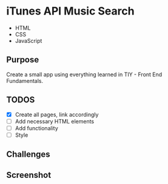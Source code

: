 # iTunes API Music Search
- HTML
- CSS
- JavaScript

## Purpose
Create a small app using everything learned in TIY - Front End Fundamentals.

## TODOS
- [x] Create all pages, link accordingly
- [ ] Add necessary HTML elements
- [ ] Add functionality
- [ ] Style

## Challenges

## Screenshot
